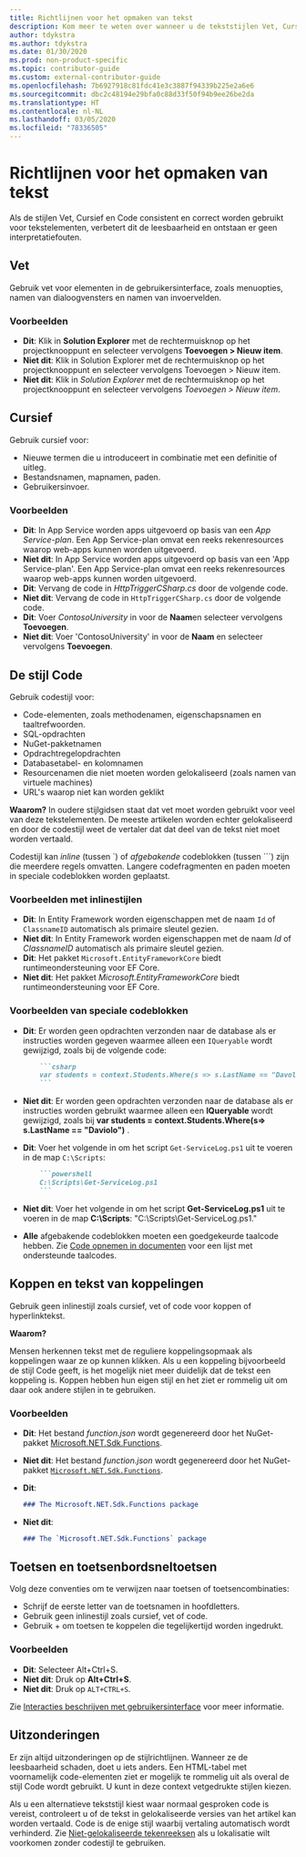 ```yaml
---
title: Richtlijnen voor het opmaken van tekst
description: Kom meer te weten over wanneer u de tekststijlen Vet, Cursief, Code en andere stijlen gebruikt in artikelen die worden gepubliceerd op docs.microsoft.com.
author: tdykstra
ms.author: tdykstra
ms.date: 01/30/2020
ms.prod: non-product-specific
ms.topic: contributor-guide
ms.custom: external-contributor-guide
ms.openlocfilehash: 7b6927918c81fdc41e3c3887f94339b225e2a6e6
ms.sourcegitcommit: dbc2c48194e29bfa0c88d33f50f94b9ee26be2da
ms.translationtype: HT
ms.contentlocale: nl-NL
ms.lasthandoff: 03/05/2020
ms.locfileid: "78336505"
---
```

# <a name="text-formatting-guidelines"></a>Richtlijnen voor het opmaken van tekst

Als de stijlen Vet, Cursief en Code consistent en correct worden gebruikt voor tekstelementen, verbetert dit de leesbaarheid en ontstaan er geen interpretatiefouten.

## <a name="bold"></a>Vet

Gebruik vet voor elementen in de gebruikersinterface, zoals menuopties, namen van dialoogvensters en namen van invoervelden.

### <a name="examples"></a>Voorbeelden

* **Dit**: Klik in **Solution Explorer** met de rechtermuisknop op het projectknooppunt en selecteer vervolgens **Toevoegen > Nieuw item**.
* **Niet dit**: Klik in Solution Explorer met de rechtermuisknop op het projectknooppunt en selecteer vervolgens Toevoegen > Nieuw item.
* **Niet dit**: Klik in *Solution Explorer* met de rechtermuisknop op het projectknooppunt en selecteer vervolgens *Toevoegen > Nieuw item*.

## <a name="italics"></a>Cursief

Gebruik cursief voor:

* Nieuwe termen die u introduceert in combinatie met een definitie of uitleg.
* Bestandsnamen, mapnamen, paden.
* Gebruikersinvoer.

### <a name="examples"></a>Voorbeelden

* **Dit**: In App Service worden apps uitgevoerd op basis van een *App Service-plan*. Een App Service-plan omvat een reeks rekenresources waarop web-apps kunnen worden uitgevoerd.
* **Niet dit**: In App Service worden apps uitgevoerd op basis van een 'App Service-plan'. Een App Service-plan omvat een reeks rekenresources waarop web-apps kunnen worden uitgevoerd.
* **Dit**: Vervang de code in *HttpTriggerCSharp.cs* door de volgende code.
* **Niet dit**: Vervang de code in `HttpTriggerCSharp.cs` door de volgende code.
* **Dit**: Voer *ContosoUniversity* in voor de **Naam**en selecteer vervolgens **Toevoegen**.
* **Niet dit**: Voer 'ContosoUniversity' in voor de **Naam** en selecteer vervolgens **Toevoegen**.

## <a name="code-style"></a>De stijl Code

Gebruik codestijl voor:

* Code-elementen, zoals methodenamen, eigenschapsnamen en taaltrefwoorden.
* SQL-opdrachten
* NuGet-pakketnamen
* Opdrachtregelopdrachten
* Databasetabel- en kolomnamen
* Resourcenamen die niet moeten worden gelokaliseerd (zoals namen van virtuele machines)
* URL's waarop niet kan worden geklikt

**Waarom?** In oudere stijlgidsen staat dat vet moet worden gebruikt voor veel van deze tekstelementen. De meeste artikelen worden echter gelokaliseerd en door de codestijl weet de vertaler dat dat deel van de tekst niet moet worden vertaald.

Codestijl kan *inline* (tussen \`) of *afgebakende* codeblokken (tussen \`\`\`) zijn die meerdere regels omvatten. Langere codefragmenten en paden moeten in speciale codeblokken worden geplaatst.

### <a name="examples-using-inline-styles"></a>Voorbeelden met inlinestijlen

* **Dit**: In Entity Framework worden eigenschappen met de naam `Id` of `ClassnameID` automatisch als primaire sleutel gezien.
* **Niet dit**: In Entity Framework worden eigenschappen met de naam *Id* of *ClassnameID* automatisch als primaire sleutel gezien.
* **Dit**: Het pakket `Microsoft.EntityFrameworkCore` biedt runtimeondersteuning voor EF Core.
* **Niet dit**: Het pakket *Microsoft.EntityFrameworkCore* biedt runtimeondersteuning voor EF Core.

### <a name="examples-of-fenced-code-blocks"></a>Voorbeelden van speciale codeblokken

* **Dit**: Er worden geen opdrachten verzonden naar de database als er instructies worden gegeven waarmee alleen een `IQueryable` wordt gewijzigd, zoals bij de volgende code:

  ```markdown
      ```csharp
      var students = context.Students.Where(s => s.LastName == "Davolio")
      ```
  ```

* **Niet dit**: Er worden geen opdrachten verzonden naar de database als er instructies worden gebruikt waarmee alleen een **IQueryable** wordt gewijzigd, zoals bij **var students = context.Students.Where(s=> s.LastName == "Daviolo")** .

* **Dit**: Voer het volgende in om het script `Get-ServiceLog.ps1` uit te voeren in de map `C:\Scripts`:

  ```markdown
      ```powershell
      C:\Scripts\Get-ServiceLog.ps1
      ```
  ```

* **Niet dit**: Voer het volgende in om het script **Get-ServiceLog.ps1** uit te voeren in de map **C:\Scripts**: "C:\Scripts\Get-ServiceLog.ps1."

* **Alle** afgebakende codeblokken moeten een goedgekeurde taalcode hebben. Zie [Code opnemen in documenten](./code-in-docs.md#supported-languages) voor een lijst met ondersteunde taalcodes.

## <a name="headings-and-link-text"></a>Koppen en tekst van koppelingen

Gebruik geen inlinestijl zoals cursief, vet of code voor koppen of hyperlinktekst.

**Waarom?**

Mensen herkennen tekst met de reguliere koppelingsopmaak als koppelingen waar ze op kunnen klikken. Als u een koppeling bijvoorbeeld de stijl Code geeft, is het mogelijk niet meer duidelijk dat de tekst een koppeling is. Koppen hebben hun eigen stijl en het ziet er rommelig uit om daar ook andere stijlen in te gebruiken.

### <a name="examples"></a>Voorbeelden

* **Dit**: Het bestand *function.json* wordt gegenereerd door het NuGet-pakket [Microsoft.NET.Sdk.Functions](http://www.nuget.org/packages/Microsoft.NET.Sdk.Functions).
* **Niet dit**: Het bestand *function.json* wordt gegenereerd door het NuGet-pakket [`Microsoft.NET.Sdk.Functions`](http://www.nuget.org/packages/Microsoft.NET.Sdk.Functions).

* **Dit**:

  ```markdown
  ### The Microsoft.NET.Sdk.Functions package
  ```

* **Niet dit**:

  ```markdown
  ### The `Microsoft.NET.Sdk.Functions` package
  ```

## <a name="keys-and-keyboard-shortcuts"></a>Toetsen en toetsenbordsneltoetsen

Volg deze conventies om te verwijzen naar toetsen of toetsencombinaties:

* Schrijf de eerste letter van de toetsnamen in hoofdletters.
* Gebruik geen inlinestijl zoals cursief, vet of code.
* Gebruik + om toetsen te koppelen die tegelijkertijd worden ingedrukt.

### <a name="examples"></a>Voorbeelden

* **Dit**: Selecteer Alt+Ctrl+S.
* **Niet dit**: Druk op  **Alt+Ctrl+S**.
* **Niet dit**: Druk op `ALT+CTRL+S`.

Zie [Interacties beschrijven met gebruikersinterface](https://styleguides.azurewebsites.net/StyleGuide/Read?id=2700&topicid=26472) voor meer informatie.

## <a name="exceptions"></a>Uitzonderingen

Er zijn altijd uitzonderingen op de stijlrichtlijnen. Wanneer ze de leesbaarheid schaden, doet u iets anders. Een HTML-tabel met voornamelijk code-elementen ziet er mogelijk te rommelig uit als overal de stijl Code wordt gebruikt. U kunt in deze context vetgedrukte stijlen kiezen.

Als u een alternatieve tekststijl kiest waar normaal gesproken code is vereist, controleert u of de tekst in gelokaliseerde versies van het artikel kan worden vertaald. Code is de enige stijl waarbij vertaling automatisch wordt verhinderd. Zie [Niet-gelokaliseerde tekenreeksen](markdown-reference.md#non-localized-strings) als u lokalisatie wilt voorkomen zonder codestijl te gebruiken.
